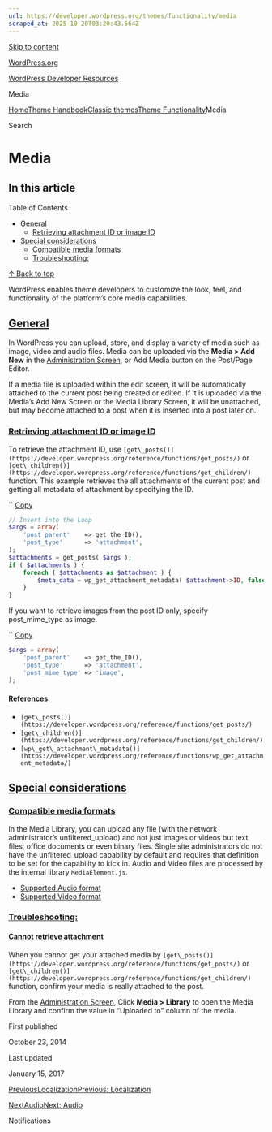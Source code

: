 ```yaml
---
url: https://developer.wordpress.org/themes/functionality/media
scraped_at: 2025-10-20T03:20:43.564Z
---
```


[Skip to content](https://developer.wordpress.org/themes/classic-themes/functionality/media/#wp--skip-link--target)

[WordPress.org](https://wordpress.org/)

[WordPress Developer Resources](https://developer.wordpress.org/)

Media


[Home](https://developer.wordpress.org/)[Theme Handbook](https://developer.wordpress.org/themes/)[Classic themes](https://developer.wordpress.org/themes/classic-themes/)[Theme Functionality](https://developer.wordpress.org/themes/classic-themes/functionality/)Media

Search

# Media

## In this article

Table of Contents

- [General](https://developer.wordpress.org/themes/classic-themes/functionality/media/#general)
  - [Retrieving attachment ID or image ID](https://developer.wordpress.org/themes/classic-themes/functionality/media/#retrieving-attachment-id-or-image-id)
- [Special considerations](https://developer.wordpress.org/themes/classic-themes/functionality/media/#special-considerations)
  - [Compatible media formats](https://developer.wordpress.org/themes/classic-themes/functionality/media/#compatible-media-formats)
  - [Troubleshooting:](https://developer.wordpress.org/themes/classic-themes/functionality/media/#troubleshooting)

[↑ Back to top](https://developer.wordpress.org/themes/classic-themes/functionality/media/#wp--skip-link--target)

WordPress enables theme developers to customize the look, feel, and functionality of the platform’s core media capabilities.

## [General](https://developer.wordpress.org/themes/classic-themes/functionality/media/\#general)

In WordPress you can upload, store, and display a variety of media such as image, video and audio files. Media can be uploaded via the **Media > Add New** in the [Administration Screen](https://codex.wordpress.org/Administration_Screens), or Add Media button on the Post/Page Editor.

If a media file is uploaded within the edit screen, it will be automatically attached to the current post being created or edited. If it is uploaded via the Media’s Add New Screen or the Media Library Screen, it will be unattached, but may become attached to a post when it is inserted into a post later on.

### [Retrieving attachment ID or image ID](https://developer.wordpress.org/themes/classic-themes/functionality/media/\#retrieving-attachment-id-or-image-id)

To retrieve the attachment ID, use `[get\_posts()](https://developer.wordpress.org/reference/functions/get_posts/)` or `[get\_children()](https://developer.wordpress.org/reference/functions/get_children/)` function. This example retrieves the all attachments of the current post and getting all metadata of attachment by specifying the ID.

``
[Copy](https://developer.wordpress.org/themes/classic-themes/functionality/media/#)

```php
// Insert into the Loop
$args = array(
    'post_parent'    => get_the_ID(),
    'post_type'      => 'attachment',
);
$attachments = get_posts( $args );
if ( $attachments ) {
    foreach ( $attachments as $attachment ) {
        $meta_data = wp_get_attachment_metadata( $attachment->ID, false );
    }
}
```

If you want to retrieve images from the post ID only, specify post\_mime\_type as image.

``
[Copy](https://developer.wordpress.org/themes/classic-themes/functionality/media/#)

```php
$args = array(
    'post_parent'    => get_the_ID(),
    'post_type'      => 'attachment',
    'post_mime_type' => 'image',
);
```

#### [References](https://developer.wordpress.org/themes/classic-themes/functionality/media/\#references)

- `[get\_posts()](https://developer.wordpress.org/reference/functions/get_posts/)`
- `[get\_children()](https://developer.wordpress.org/reference/functions/get_children/)`
- `[wp\_get\_attachment\_metadata()](https://developer.wordpress.org/reference/functions/wp_get_attachment_metadata/)`

## [Special considerations](https://developer.wordpress.org/themes/classic-themes/functionality/media/\#special-considerations)

### [Compatible media formats](https://developer.wordpress.org/themes/classic-themes/functionality/media/\#compatible-media-formats)

In the Media Library, you can upload any file (with the network administrator’s unfiltered\_upload) and not just images or videos but text files, office documents or even binary files. Single site administrators do not have the unfiltered\_upload capability by default and requires that definition to be set for the capability to kick in. Audio and Video files are processed by the internal library `MediaElement.js`.

- [Supported Audio format](https://developer.wordpress.org/?post_type=theme-handbook&p=25145#supported-audio-format)
- [Supported Video format](https://developer.wordpress.org/themes/functionality/media/video/#supported-video-format)

### [Troubleshooting:](https://developer.wordpress.org/themes/classic-themes/functionality/media/\#troubleshooting)

#### [Cannot retrieve attachment](https://developer.wordpress.org/themes/classic-themes/functionality/media/\#cannot-retrieve-attachment)

When you cannot get your attached media by `[get\_posts()](https://developer.wordpress.org/reference/functions/get_posts/)` or `[get\_children()](https://developer.wordpress.org/reference/functions/get_children/)` function, confirm your media is really attached to the post.

From the [Administration Screen](https://codex.wordpress.org/Administration_Screens), Click **Media > Library** to open the Media Library and confirm the value in “Uploaded to” column of the media.

First published

October 23, 2014

Last updated

January 15, 2017

[PreviousLocalizationPrevious: Localization](https://developer.wordpress.org/themes/classic-themes/functionality/localization/)

[NextAudioNext: Audio](https://developer.wordpress.org/themes/classic-themes/functionality/media/audio/)

Notifications